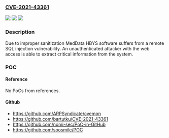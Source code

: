 ### [CVE-2021-43361](https://cve.mitre.org/cgi-bin/cvename.cgi?name=CVE-2021-43361)
![](https://img.shields.io/static/v1?label=Product&message=Mia-Med&color=blue)
![](https://img.shields.io/static/v1?label=Version&message=unspecified%3C%201.1%20&color=brighgreen)
![](https://img.shields.io/static/v1?label=Vulnerability&message=CWE-89%20Improper%20Neutralization%20of%20Special%20Elements%20used%20in%20an%20SQL%20Command%20('SQL%20Injection')&color=brighgreen)

### Description

Due to improper sanitization MedData HBYS software suffers from a remote SQL injection vulnerability. An unauthenticated attacker with the web access is able to extract critical information from the system.

### POC

#### Reference
No PoCs from references.

#### Github
- https://github.com/ARPSyndicate/cvemon
- https://github.com/bartutku/CVE-2021-43361
- https://github.com/nomi-sec/PoC-in-GitHub
- https://github.com/soosmile/POC

